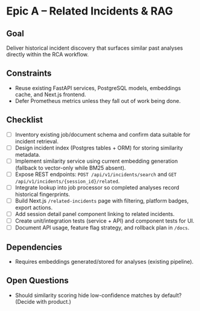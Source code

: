 # Epic A – Related Incidents & RAG

## Goal
Deliver historical incident discovery that surfaces similar past analyses directly within the RCA workflow.

## Constraints
- Reuse existing FastAPI services, PostgreSQL models, embeddings cache, and Next.js frontend.
- Defer Prometheus metrics unless they fall out of work being done.

## Checklist
- [ ] Inventory existing job/document schema and confirm data suitable for incident retrieval.
- [ ] Design incident index (Postgres tables + ORM) for storing similarity metadata.
- [ ] Implement similarity service using current embedding generation (fallback to vector-only while BM25 absent).
- [ ] Expose REST endpoints: `POST /api/v1/incidents/search` and `GET /api/v1/incidents/{session_id}/related`.
- [ ] Integrate lookup into job processor so completed analyses record historical fingerprints.
- [ ] Build Next.js `/related-incidents` page with filtering, platform badges, export actions.
- [ ] Add session detail panel component linking to related incidents.
- [ ] Create unit/integration tests (service + API) and component tests for UI.
- [ ] Document API usage, feature flag strategy, and rollback plan in `/docs`.

## Dependencies
- Requires embeddings generated/stored for analyses (existing pipeline).

## Open Questions
- Should similarity scoring hide low-confidence matches by default? (Decide with product.)
